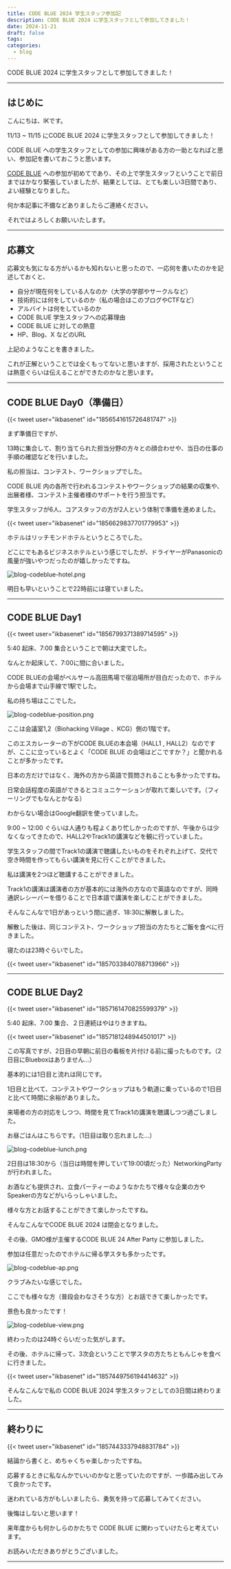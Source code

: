 ```yaml
---
title: CODE BLUE 2024 学生スタッフ参加記
description: CODE BLUE 2024 に学生スタッフとして参加してきました！
date: 2024-11-21
draft: false
tags: 
categories:
  - blog
---
```


CODE BLUE 2024 に学生スタッフとして参加してきました！

---

## はじめに

こんにちは、IKです。

11/13 ~ 11/15 にCODE BLUE 2024 に学生スタッフとして参加してきました！

CODE BLUE への学生スタッフとしての参加に興味がある方の一助となればと思い、参加記を書いておこうと思います。

[CODE BLUE](https://codeblue.jp/) への参加が初めてであり、その上で学生スタッフということで前日まではかなり緊張していましたが、結果としては、とても楽しい3日間であり、よい経験となりました。

何か本記事に不備などありましたらご連絡ください。

それではよろしくお願いいたします。

---

## 応募文

応募文も気になる方がいるかも知れないと思ったので、一応何を書いたのかを記述しておくと、

- 自分が現在何をしている人なのか（大学の学部やサークルなど）
- 技術的には何をしているのか（私の場合はこのブログやCTFなど）
- アルバイトは何をしているのか
- CODE BLUE 学生スタッフへの応募理由
- CODE BLUE に対しての熱意
- HP、Blog、X などのURL

上記のようなことを書きました。

これが正解ということでは全くもってないと思いますが、採用されたということは熱意ぐらいは伝えることができたのかなと思います。

---

## CODE BLUE Day0（準備日）

{{< tweet user="ikbasenet" id="1856541615726481747" >}}

まず準備日ですが、

13時に集合して、割り当てられた担当分野の方々との顔合わせや、当日の仕事の手順の確認などを行いました。

私の担当は、コンテスト、ワークショップでした。

CODE BLUE 内の各所で行われるコンテストやワークショップの結果の収集や、出展者様、コンテスト主催者様のサポートを行う担当です。

学生スタッフが6人、コアスタッフの方が2人という体制で準備を進めました。

{{< tweet user="ikbasenet" id="1856629837701779953" >}}

ホテルはリッチモンドホテルというところでした。

どこにでもあるビジネスホテルという感じでしたが、ドライヤーがPanasonicの風量が強いやつだったのが嬉しかったですね。

![blog-codeblue-hotel.png](blog-codeblue-hotel.png)

明日も早いということで22時前には寝ていました。

---

## CODE BLUE Day1

{{< tweet user="ikbasenet" id="1856799371389714595" >}}

 5:40 起床、7:00 集合ということで朝は大変でした。

なんとか起床して、7:00に間に合いました。

CODE BLUEの会場がベルサール高田馬場で宿泊場所が目白だったので、ホテルから会場まで山手線で1駅でした。

私の持ち場はここでした。

 ![blog-codeblue-position.png](blog-codeblue-position.png)

ここは会議室1,2（Biohacking Village 、KCG）側の1階です。

このエスカレーターの下がCODE BLUEの本会場（HALL1 , HALL2）なのですが、ここに立っているとよく「CODE BLUE の会場はどこですか？」と聞かれることが多かったです。

日本の方だけではなく、海外の方から英語で質問されることも多かったですね。

日常会話程度の英語ができるとコミュニケーションが取れて楽しいです。（フィーリングでもなんとかなる）

わからない場合はGoogle翻訳を使っていました。

9:00 ~ 12:00 ぐらいは人通りも程よくあり忙しかったのですが、午後からは少なくなってきたので、HALL2やTrack1の講演などを観に行っていました。

学生スタッフの間でTrack1の講演で聴講したいものをそれぞれ上げて、交代で空き時間を作ってもらい講演を見に行くことができました。

私は講演を2つほど聴講することができました。

Track1の講演は講演者の方が基本的には海外の方なので英語なのですが、同時通訳レシーバーを借りることで日本語で講演を楽しむことができました。

そんなこんなで1日があっという間に過ぎ、18:30に解散しました。

解散した後は、同じコンテスト、ワークショップ担当の方たちとご飯を食べに行きました。

寝たのは23時ぐらいでした。

{{< tweet user="ikbasenet" id="1857033840788713966" >}}

---

## CODE BLUE Day2

{{< tweet user="ikbasenet" id="1857161470825599379" >}}

5:40 起床、7:00 集合、２日連続はやはりきますね。

{{< tweet user="ikbasenet" id="1857181248944501017" >}}

この写真ですが、2日目の早朝に前日の看板を片付ける前に撮ったものです。（2日目にBlueboxはありません...）

基本的には1日目と流れは同じです。

1日目と比べて、コンテストやワークショップはもう軌道に乗っているので1日目と比べて時間に余裕がありました。

来場者の方の対応をしつつ、時間を見てTrack1の講演を聴講しつつ過ごしました。

お昼ごはんはこちらです。（1日目は取り忘れました...）

![blog-codeblue-lunch.png](blog-codeblue-lunch.png)

2日目は18:30から（当日は時間を押していて19:00頃だった）NetworkingPartyが行われました。

お酒なども提供され、立食パーティーのようなかたちで様々な企業の方やSpeakerの方などがいらっしゃいました。

様々な方とお話することができて楽しかったですね。

そんなこんなでCODE BLUE 2024 は閉会となりました。

その後、GMO様が主催するCODE BLUE 24 After Party に参加しました。

参加は任意だったのでホテルに帰る学スタも多かったです。

![blog-codeblue-ap.png](blog-codeblue-ap.png)

クラブみたいな感じでした。

ここでも様々な方（普段会わなさそうな方）とお話できて楽しかったです。

景色も良かったです！

![blog-codeblue-view.png](blog-codeblue-view.png)

終わったのは24時ぐらいだった気がします。

その後、ホテルに帰って、3次会ということで学スタの方たちともんじゃを食べに行きました。

{{< tweet user="ikbasenet" id="1857449756194414632" >}}

そんなこんなで私の CODE BLUE 2024 学生スタッフとしての3日間は終わりました。

---

## 終わりに

{{< tweet user="ikbasenet" id="1857443337948831784" >}}

結論から書くと、めちゃくちゃ楽しかったですね。

応募するときに私なんかでいいのかなと思っていたのですが、一歩踏み出してみて良かったです。

迷われている方がもしいましたら、勇気を持って応募してみてください。

後悔はしないと思います！

来年度からも何かしらのかたちで CODE BLUE に関わっていけたらと考えています。

お読みいただきありがとうございました。

---